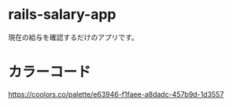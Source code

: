 # rails-salary-app

現在の給与を確認するだけのアプリです。

# カラーコード

https://coolors.co/palette/e63946-f1faee-a8dadc-457b9d-1d3557
